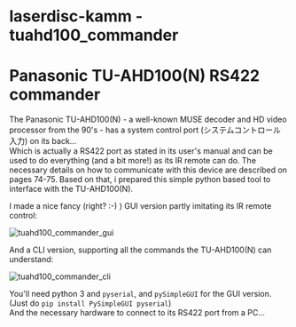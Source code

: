 # laserdisc-kamm - tuahd100_commander

# Panasonic TU-AHD100(N) RS422 commander

The Panasonic TU-AHD100(N) - a well-known MUSE decoder and HD video processor from the 90's - has a system control port (システムコントロール入力) on its back...  
Which is actually a RS422 port as stated in its user's manual and can be used to do everything (and a bit more!) as its IR remote can do.
The necessary details on how to communicate with this device are described on pages 74-75.
Based on that, i prepared this simple python based tool to interface with the TU-AHD100(N).

I made a nice fancy (right? :-) ) GUI version partly imitating its IR remote control:

![tuahd100_commander_gui](https://user-images.githubusercontent.com/86873213/209506527-3961f15b-9997-4c6d-9a84-756336ecae69.png)

And a CLI version, supporting all the commands the TU-AHD100(N) can understand:

![tuahd100_commander_cli](https://user-images.githubusercontent.com/86873213/208728692-02463820-91f1-4ccd-a1f8-347b2282d2e4.png)

You'll need python 3 and `pyserial`, and `pySimpleGUI` for the GUI version. (Just do `pip install PySimpleGUI pyserial`)  
And the necessary hardware to connect to its RS422 port from a PC...
